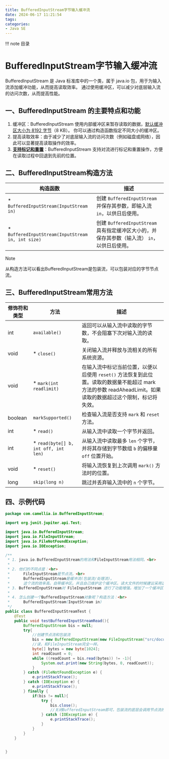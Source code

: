 ```yaml
---
title: BufferedInputStream字节输入缓冲流
date: 2024-06-17 11:21:54
tags:
categories:
- Java SE
---
```


!!! note 目录
<!-- toc -->

# BufferedInputStream字节输入缓冲流

BufferedInputStream 是 Java 标准库中的一个类，属于 java.io 包，用于为输入流添加缓冲功能，从而提高读取效率。
通过使用缓冲区，可以减少对底层输入流的访问次数，从而提高性能。

## 一、BufferedInputStream 的主要特点和功能

1. 缓冲区：BufferedInputStream 使用内部缓冲区来暂存读取的数据，<u>默认缓冲区大小为 8192 字节</u>（8 KB）。
   你可以通过构造函数指定不同大小的缓冲区。
2. 提高读取效率：由于减少了对底层输入流的访问次数（例如磁盘或网络），因此可以显著提高读取操作的效率。
3. **<u>支持标记和重置</u>**：BufferedInputStream 支持对流进行标记和重置操作，方便在读取过程中回退到先前的位置。

## 二、BufferedInputStream构造方法

| 构造函数                                              | 描述                                                           |
|---------------------------------------------------|--------------------------------------------------------------|
| * `BufferedInputStream(InputStream in)`           | 创建 `BufferedInputStream` 并保存其参数，即输入流 `in`，以供日后使用。            |
| * `BufferedInputStream(InputStream in, int size)` | 创建 `BufferedInputStream` 具有指定缓冲区大小的，并保存其参数（输入流） `in`，以供日后使用。 |

> [!NOTE]
>
> 从构造方法可以看出BufferedInputStream是包装流，可以包装对应的字节节点流。



## 三、BufferedInputStream常用方法

| 修饰符和类型  | 方法                                   | 描述                                                                                              |
|---------|--------------------------------------|-------------------------------------------------------------------------------------------------|
| int     | `available()`                        | 返回可以从输入流中读取的字节数，不会阻塞下次对输入流的读取。                                                                  |
| void    | * `close()`                          | 关闭输入流并释放与流相关的所有系统资源。                                                                            |
| void    | * `mark(int readlimit)`              | 在输入流中标记当前位置，以便以后使用 `reset()` 方法恢复到此位置。读取的数据量不能超过 mark 方法的参数 readAheadLimit。如果读取的数据超过这个限制，标记将失效。 |
| boolean | `markSupported()`                    | 检查输入流是否支持 `mark` 和 `reset` 方法。                                                                  |
| int     | * `read()`                           | 从输入流中读取一个字节并返回。                                                                                 |
| int     | * `read(byte[] b, int off, int len)` | 从输入流中读取最多 `len` 个字节，并将其存储到字节数组 `b` 的偏移量 `off` 位置开始。                                             |
| void    | * `reset()`                          | 将输入流恢复到上次调用 `mark()` 方法时的位置。                                                                    |
| long    | `skip(long n)`                       | 跳过并丢弃输入流中的 `n` 个字节。                                                                             |


## 四、示例代码

```java
package com.camellia.io.BufferedInputStream;

import org.junit.jupiter.api.Test;

import java.io.BufferedInputStream;
import java.io.FileInputStream;
import java.io.FileNotFoundException;
import java.io.IOException;

/**
 * 1. java.io.BufferedInputStream的用法和FileInputStream用法相同。<br>
 *
 * 2. 他们的不同点是：<br>
 *      FileInputStream是节点流。<br>
 *      BufferedInputStream是缓冲流(包装流/处理流)。
 *      这个流的效率高。自带缓冲区。并且自己维护这个缓冲区。读大文件的时候建议采用这个缓冲流来读取。<br>
 * 3. BufferedInputStream对 FileInputStream 进行了功能增强。增加了一个缓冲区的功能。<br>
 *
 * 4. 怎么创建一个BufferedInputStream对象呢？构造方法：<br>
 *      BufferedInputStream(InputStream in)
 */
public class BufferedInputStreamTest {
    @Test
    public void testBufferedInputStreamRead(){
        BufferedInputStream bis = null;
        try{
            //创建节点流和包装流
            bis = new BufferedInputStream(new FileInputStream("src/document/english.txt"));
            //读，和FileInputStream完全一样。
            byte[] bytes = new byte[1024];
            int readCount = 0;
            while ((readCount = bis.read(bytes)) != -1){
                System.out.print(new String(bytes, 0, readCount));
            }
        } catch (FileNotFoundException e) {
            e.printStackTrace();
        } catch (IOException e) {
            e.printStackTrace();
        } finally {
            if(bis != null){
                try {
                    bis.close();
                    //关闭BufferedInputStream即可，包装流的底层会调用节点流的close方法。
                } catch (IOException e) {
                    e.printStackTrace();
                }
            }
        }
    }


}
```
